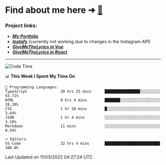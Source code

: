 # Find about me here ➜ [🧑](https://pauabella.dev)

### Project links:
- ***[My Portfolio](https://pauabella.dev)***
- ***[Instafy](https://instafy.me)*** (currently not working due to changes in the Instagram API)
- ***[GiveMeTheLyrics in Vue](https://lyrics.pauabella.dev)***
- ***[GiveMeTheLyrics in React](https://pauabella.dev/GiveMeTheLyrics)***

---
<!--START_SECTION:waka-->
![Code Time](http://img.shields.io/badge/Code%20Time-821%20hrs%2012%20mins-blue)

📊 **This Week I Spent My Time On** 

```text
💬 Programming Languages: 
TypeScript               20 hrs 25 mins      ████████████████░░░░░░░░░   63.71% 
HTML                     9 hrs 4 mins        ███████░░░░░░░░░░░░░░░░░░   28.28% 
CSS                      1 hr 10 mins        █░░░░░░░░░░░░░░░░░░░░░░░░   3.64% 
JSON                     1 hr 4 mins         ░░░░░░░░░░░░░░░░░░░░░░░░░   3.34% 
Markdown                 11 mins             ░░░░░░░░░░░░░░░░░░░░░░░░░   0.59%

🔥 Editors: 
VS Code                  32 hrs 4 mins       █████████████████████████   100.0%

```


 Last Updated on 11/03/2022 04:27:24 UTC
<!--END_SECTION:waka-->
